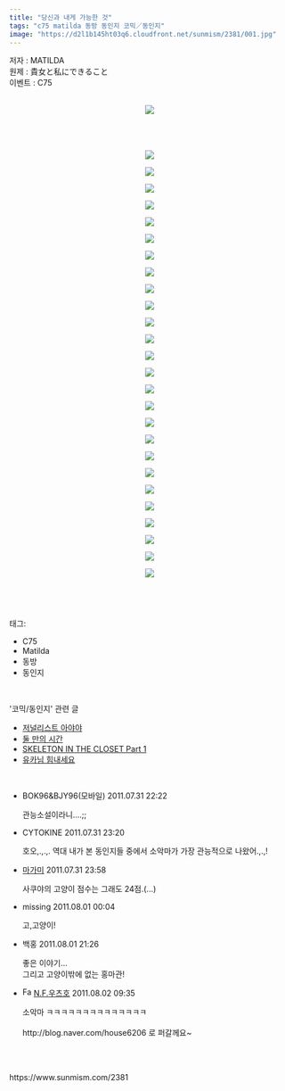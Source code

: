 ```yaml
---
title: "당신과 내게 가능한 것"
tags: "c75 matilda 동방 동인지 코믹／동인지"
image: "https://d2l1b145ht03q6.cloudfront.net/sunmism/2381/001.jpg"
---
```

<div class="article">
<div class="jb-article"><p>저자 : MATILDA<br/>
원제 : 貴女と私にできること<br/>
이벤트 : C75<br/>
<br/></p><div class="imageblock center" style="text-align: center; clear: both;"><img src="{{ site.imgserver1 }}/sunmism/2381/001.jpg"/></div><br/>
<br/><p></p>
<p style="MARGIN: 0px"> </p>
<p style="MARGIN: 0px"></p><div class="imageblock center" style="text-align: center; clear: both;"><img src="{{ site.imgserver1 }}/sunmism/2381/002.jpg"/></div><p></p>
<p style="MARGIN: 0px"></p><div class="imageblock center" style="text-align: center; clear: both;"><img src="{{ site.imgserver1 }}/sunmism/2381/003.jpg"/></div><p></p>
<p style="MARGIN: 0px"></p><div class="imageblock center" style="text-align: center; clear: both;"><img src="{{ site.imgserver1 }}/sunmism/2381/004.jpg"/></div><p></p>
<p style="MARGIN: 0px"></p><div class="imageblock center" style="text-align: center; clear: both;"><img src="{{ site.imgserver1 }}/sunmism/2381/005.jpg"/></div><p></p>
<p style="MARGIN: 0px"></p><div class="imageblock center" style="text-align: center; clear: both;"><img src="{{ site.imgserver1 }}/sunmism/2381/006.jpg"/></div><p></p>
<p style="MARGIN: 0px"></p><div class="imageblock center" style="text-align: center; clear: both;"><img src="{{ site.imgserver1 }}/sunmism/2381/007.jpg"/></div><p></p>
<p style="MARGIN: 0px"></p><div class="imageblock center" style="text-align: center; clear: both;"><img src="{{ site.imgserver1 }}/sunmism/2381/008.jpg"/></div><p></p>
<p style="MARGIN: 0px"></p><div class="imageblock center" style="text-align: center; clear: both;"><img src="{{ site.imgserver1 }}/sunmism/2381/009.jpg"/></div><p></p>
<p style="MARGIN: 0px"></p><div class="imageblock center" style="text-align: center; clear: both;"><img src="{{ site.imgserver1 }}/sunmism/2381/010.jpg"/></div><p></p>
<p style="MARGIN: 0px"></p><div class="imageblock center" style="text-align: center; clear: both;"><img src="{{ site.imgserver1 }}/sunmism/2381/011.jpg"/></div><p></p>
<p style="MARGIN: 0px"></p><div class="imageblock center" style="text-align: center; clear: both;"><img src="{{ site.imgserver1 }}/sunmism/2381/012.jpg"/></div><p></p>
<p style="MARGIN: 0px"></p><div class="imageblock center" style="text-align: center; clear: both;"><img src="{{ site.imgserver1 }}/sunmism/2381/013.jpg"/></div><p></p>
<p style="MARGIN: 0px"></p><div class="imageblock center" style="text-align: center; clear: both;"><img src="{{ site.imgserver1 }}/sunmism/2381/014.jpg"/></div><p></p>
<p style="MARGIN: 0px"></p><div class="imageblock center" style="text-align: center; clear: both;"><img src="{{ site.imgserver1 }}/sunmism/2381/015.jpg"/></div><p></p>
<p style="MARGIN: 0px"></p><div class="imageblock center" style="text-align: center; clear: both;"><img src="{{ site.imgserver1 }}/sunmism/2381/016.jpg"/></div><p></p>
<p style="MARGIN: 0px"></p><div class="imageblock center" style="text-align: center; clear: both;"><img src="{{ site.imgserver1 }}/sunmism/2381/017.jpg"/></div><p></p>
<p style="MARGIN: 0px"></p><div class="imageblock center" style="text-align: center; clear: both;"><img src="{{ site.imgserver1 }}/sunmism/2381/018.jpg"/></div><p></p>
<p style="MARGIN: 0px"></p><div class="imageblock center" style="text-align: center; clear: both;"><img src="{{ site.imgserver1 }}/sunmism/2381/019.jpg"/></div><p></p>
<p style="MARGIN: 0px"></p><div class="imageblock center" style="text-align: center; clear: both;"><img src="{{ site.imgserver1 }}/sunmism/2381/020.jpg"/></div><p></p>
<p style="MARGIN: 0px"></p><div class="imageblock center" style="text-align: center; clear: both;"><img src="{{ site.imgserver1 }}/sunmism/2381/021.jpg"/></div><p></p>
<p style="MARGIN: 0px"></p><div class="imageblock center" style="text-align: center; clear: both;"><img src="{{ site.imgserver1 }}/sunmism/2381/022.jpg"/></div><p></p>
<p style="MARGIN: 0px"></p><div class="imageblock center" style="text-align: center; clear: both;"><img src="{{ site.imgserver1 }}/sunmism/2381/023.jpg"/></div><p></p>
<p style="MARGIN: 0px"></p><div class="imageblock center" style="text-align: center; clear: both;"><img src="{{ site.imgserver1 }}/sunmism/2381/024.jpg"/></div><p></p>
<p style="MARGIN: 0px"></p><div class="imageblock center" style="text-align: center; clear: both;"><img src="{{ site.imgserver1 }}/sunmism/2381/025.jpg"/></div><p></p>
<p style="MARGIN: 0px"></p><div class="imageblock center" style="text-align: center; clear: both;"><img src="{{ site.imgserver1 }}/sunmism/2381/026.jpg"/></div><p></p>
<p style="MARGIN: 0px"></p><div class="imageblock center" style="text-align: center; clear: both;"><img src="{{ site.imgserver1 }}/sunmism/2381/027.jpg"/></div><p></p><br/>
<div style="text-align:center;margin:10px 0 10px 0;clear:both"><div style="display:inline;text-align:center;">
</div><div style="display:inline;text-align:center;">
</div></div></div></div><br/>
<div class="tagTrail">
<p>태그: </p>
<ul>
<li>C75</li>
<li>Matilda</li>
<li>동방</li>
<li>동인지</li>
</ul>
</div><br/>
<div class="another">
<p>'코믹/동인지' 관련 글</p>
<ul>
<li><a href="/sunmism_2383">저널리스트 아야야</a></li>
<li><a href="/sunmism_2382">둘 만의 시간</a></li>
<li><a href="/sunmism_2380">SKELETON IN THE CLOSET Part 1</a></li>
<li><a href="/sunmism_2379">유카님 힘내세요</a></li>
</ul>
</div><br/>
<div class="jb-discuss-list jb-discuss-list-comment">
<ul class="jb-discuss-list-level-1">
<li class="rp_general" id="comment9933022">
<div class="jb-discuss jb-discuss-comment">
<div class="jb-discuss-information jb-discuss-information-comment">
<span class="jb-discuss-information-name">BOK96&amp;BJY96(모바일)</span>
<span class="jb-discuss-information-date">2011.07.31 22:22 </span>
</div>
<p class="jb-discuss-content jb-discuss-content-comment">관능소설이라니....;;</p>
</div>
</li>
<li class="rp_general" id="comment9933825">
<div class="jb-discuss jb-discuss-comment">
<div class="jb-discuss-information jb-discuss-information-comment">
<span class="jb-discuss-information-name">CYTOKINE</span>
<span class="jb-discuss-information-date">2011.07.31 23:20 </span>
</div>
<p class="jb-discuss-content jb-discuss-content-comment">호오,.,.,. 역대 내가 본 동인지들 중에서 소악마가 가장 관능적으로 나왔어.,.,!</p>
</div>
</li>
<li class="rp_general" id="comment9933956">
<div class="jb-discuss jb-discuss-comment">
<div class="jb-discuss-information jb-discuss-information-comment">
<span class="jb-discuss-information-name"> <a href="http://magamikyo.egloos.com" onclick="return openLinkInNewWindow(this)">마가미</a></span>
<span class="jb-discuss-information-date">2011.07.31 23:58 </span>
</div>
<p class="jb-discuss-content jb-discuss-content-comment">사쿠야의 고양이 점수는 그래도 24점.(...)</p>
</div>
</li>
<li class="rp_general" id="comment9933974">
<div class="jb-discuss jb-discuss-comment">
<div class="jb-discuss-information jb-discuss-information-comment">
<span class="jb-discuss-information-name">missing</span>
<span class="jb-discuss-information-date">2011.08.01 00:04 </span>
</div>
<p class="jb-discuss-content jb-discuss-content-comment">고,고양이!</p>
</div>
</li>
<li class="rp_general" id="comment9937496">
<div class="jb-discuss jb-discuss-comment">
<div class="jb-discuss-information jb-discuss-information-comment">
<span class="jb-discuss-information-name">백홍</span>
<span class="jb-discuss-information-date">2011.08.01 21:26 </span>
</div>
<p class="jb-discuss-content jb-discuss-content-comment">좋은 이야기...<br/>
그리고 고양이밖에 없는 홍마관!</p>
</div>
</li>
<li class="rp_general" id="comment9939275">
<div class="jb-discuss jb-discuss-comment">
<div class="jb-discuss-information jb-discuss-information-comment">
<span class="jb-discuss-information-name"><img alt="Favicon of http://blog.naver.com/houe6206" height="16" onerror="this.onerror=null;this.parentNode.removeChild(this)" src="http://blog.naver.com/favicon.ico" width="16"/> <a href="http://blog.naver.com/houe6206" onclick="return openLinkInNewWindow(this)">N.F.우츠호</a></span>
<span class="jb-discuss-information-date">2011.08.02 09:35 </span>
</div>
<p class="jb-discuss-content jb-discuss-content-comment">소악마 ㅋㅋㅋㅋㅋㅋㅋㅋㅋㅋㅋㅋㅋㅋ<br/>
<br/>
http://blog.naver.com/house6206 로 퍼갈께요~</p>
</div>
</li>
</ul>
</div><br/>
<br/>
<p id="refer">https://www.sunmism.com/2381</p>
<br/>
